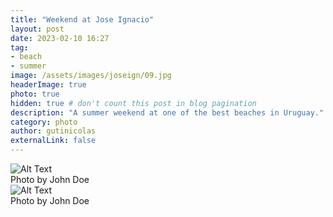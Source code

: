 ```yaml
---
title: "Weekend at Jose Ignacio"
layout: post
date: 2023-02-10 16:27
tag:
- beach
- summer
image: /assets/images/joseign/09.jpg
headerImage: true
photo: true
hidden: true # don't count this post in blog pagination
description: "A summer weekend at one of the best beaches in Uruguay."
category: photo
author: gutinicolas
externalLink: false
---
```


<div class="side-by-side">
    <div class="toleft">
        <img class="image" src="{{ site.url }}/assets/images/joseign/01.jpg" alt="Alt Text">
        <figcaption class="caption">Photo by John Doe</figcaption>
    </div>
    <div class="toright">
        <img class="image" src="{{ site.url }}/assets/images/joseign/02.jpg" alt="Alt Text">
        <figcaption class="caption">Photo by John Doe</figcaption>
    </div>
</div>
